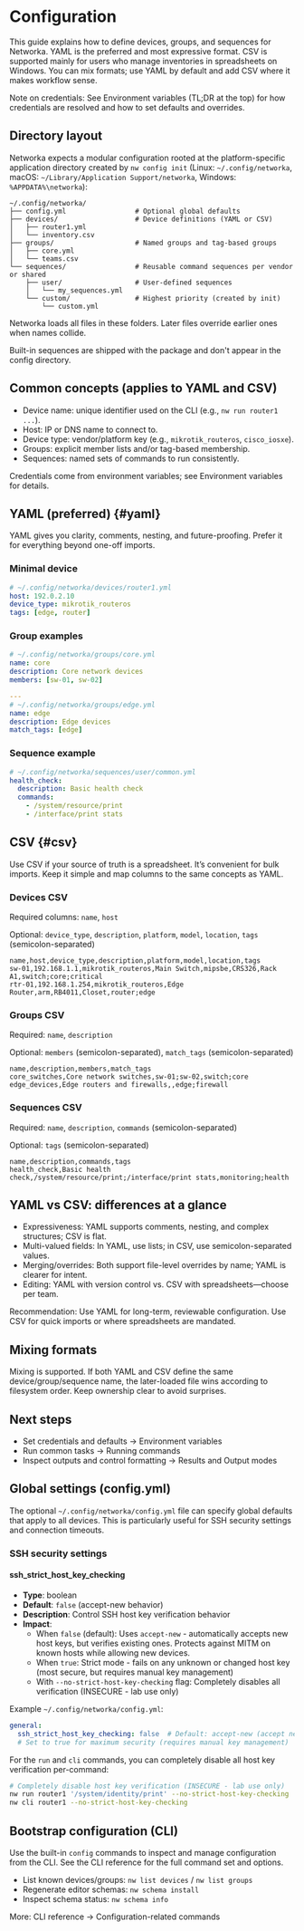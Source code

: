 # Configuration

This guide explains how to define devices, groups, and sequences for Networka. YAML is the preferred and most expressive format. CSV is supported mainly for users who manage inventories in spreadsheets on Windows. You can mix formats; use YAML by default and add CSV where it makes workflow sense.

Note on credentials: See Environment variables (TL;DR at the top) for how credentials are resolved and how to set defaults and overrides.

## Directory layout

Networka expects a modular configuration rooted at the platform-specific application directory created by `nw config init` (Linux: `~/.config/networka`, macOS: `~/Library/Application Support/networka`, Windows: `%APPDATA%\networka`):

```text
~/.config/networka/
├── config.yml                 # Optional global defaults
├── devices/                   # Device definitions (YAML or CSV)
│   ├── router1.yml
│   └── inventory.csv
├── groups/                    # Named groups and tag-based groups
│   ├── core.yml
│   └── teams.csv
└── sequences/                 # Reusable command sequences per vendor or shared
    ├── user/                  # User-defined sequences
    │   └── my_sequences.yml
    └── custom/                # Highest priority (created by init)
        └── custom.yml
```

Networka loads all files in these folders. Later files override earlier ones when names collide.

Built-in sequences are shipped with the package and don't appear in the config directory.

## Common concepts (applies to YAML and CSV)

- Device name: unique identifier used on the CLI (e.g., `nw run router1 ...`).
- Host: IP or DNS name to connect to.
- Device type: vendor/platform key (e.g., `mikrotik_routeros`, `cisco_iosxe`).
- Groups: explicit member lists and/or tag-based membership.
- Sequences: named sets of commands to run consistently.

Credentials come from environment variables; see Environment variables for details.

## YAML (preferred) {#yaml}

YAML gives you clarity, comments, nesting, and future-proofing. Prefer it for everything beyond one-off imports.

### Minimal device

```yaml
# ~/.config/networka/devices/router1.yml
host: 192.0.2.10
device_type: mikrotik_routeros
tags: [edge, router]
```

### Group examples

```yaml
# ~/.config/networka/groups/core.yml
name: core
description: Core network devices
members: [sw-01, sw-02]

---
# ~/.config/networka/groups/edge.yml
name: edge
description: Edge devices
match_tags: [edge]
```

### Sequence example

```yaml
# ~/.config/networka/sequences/user/common.yml
health_check:
  description: Basic health check
  commands:
    - /system/resource/print
    - /interface/print stats
```

## CSV {#csv}

Use CSV if your source of truth is a spreadsheet. It’s convenient for bulk imports. Keep it simple and map columns to the same concepts as YAML.

### Devices CSV

Required columns: `name`, `host`

Optional: `device_type`, `description`, `platform`, `model`, `location`, `tags` (semicolon-separated)

```csv
name,host,device_type,description,platform,model,location,tags
sw-01,192.168.1.1,mikrotik_routeros,Main Switch,mipsbe,CRS326,Rack A1,switch;core;critical
rtr-01,192.168.1.254,mikrotik_routeros,Edge Router,arm,RB4011,Closet,router;edge
```

### Groups CSV

Required: `name`, `description`

Optional: `members` (semicolon-separated), `match_tags` (semicolon-separated)

```csv
name,description,members,match_tags
core_switches,Core network switches,sw-01;sw-02,switch;core
edge_devices,Edge routers and firewalls,,edge;firewall
```

### Sequences CSV

Required: `name`, `description`, `commands` (semicolon-separated)

Optional: `tags` (semicolon-separated)

```csv
name,description,commands,tags
health_check,Basic health check,/system/resource/print;/interface/print stats,monitoring;health
```

## YAML vs CSV: differences at a glance

- Expressiveness: YAML supports comments, nesting, and complex structures; CSV is flat.
- Multi-valued fields: In YAML, use lists; in CSV, use semicolon-separated values.
- Merging/overrides: Both support file-level overrides by name; YAML is clearer for intent.
- Editing: YAML with version control vs. CSV with spreadsheets—choose per team.

Recommendation: Use YAML for long-term, reviewable configuration. Use CSV for quick imports or where spreadsheets are mandated.

## Mixing formats

Mixing is supported. If both YAML and CSV define the same device/group/sequence name, the later-loaded file wins according to filesystem order. Keep ownership clear to avoid surprises.

## Next steps

- Set credentials and defaults → Environment variables
- Run common tasks → Running commands
- Inspect outputs and control formatting → Results and Output modes

## Global settings (config.yml)

The optional `~/.config/networka/config.yml` file can specify global defaults that apply to all devices. This is particularly useful for SSH security settings and connection timeouts.

### SSH security settings

#### ssh_strict_host_key_checking

- **Type**: boolean
- **Default**: `false` (accept-new behavior)
- **Description**: Control SSH host key verification behavior
- **Impact**:
  - When `false` (default): Uses `accept-new` - automatically accepts new host keys, but verifies existing ones. Protects against MITM on known hosts while allowing new devices.
  - When `true`: Strict mode - fails on any unknown or changed host key (most secure, but requires manual key management)
  - With `--no-strict-host-key-checking` flag: Completely disables all verification (INSECURE - lab use only)

Example `~/.config/networka/config.yml`:

```yaml
general:
  ssh_strict_host_key_checking: false  # Default: accept-new (accept new, verify existing)
  # Set to true for maximum security (requires manual key management)
```

For the `run` and `cli` commands, you can completely disable all host key verification per-command:

```bash
# Completely disable host key verification (INSECURE - lab use only)
nw run router1 '/system/identity/print' --no-strict-host-key-checking
nw cli router1 --no-strict-host-key-checking
```

## Bootstrap configuration (CLI)

Use the built-in `config` commands to inspect and manage configuration from the CLI. See the CLI reference for the full command set and options.

- List known devices/groups: `nw list devices` / `nw list groups`
- Regenerate editor schemas: `nw schema install`
- Inspect schema status: `nw schema info`

More: CLI reference → Configuration-related commands
